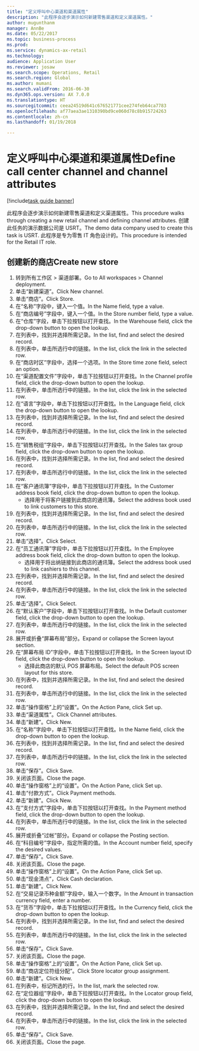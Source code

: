 ```yaml
--- 
title: "定义呼叫中心渠道和渠道属性"
description: "此程序会逐步演示如何新建零售渠道和定义渠道属性。"
author: mugunthanm
manager: AnnBe
ms.date: 05/22/2017
ms.topic: business-process
ms.prod: 
ms.service: dynamics-ax-retail
ms.technology: 
audience: Application User
ms.reviewer: josaw
ms.search.scope: Operations, Retail
ms.search.region: Global
ms.author: mumani
ms.search.validFrom: 2016-06-30
ms.dyn365.ops.version: AX 7.0.0
ms.translationtype: HT
ms.sourcegitcommit: ceea24519d641c676521771cee274feb64ca7783
ms.openlocfilehash: af77aea3ae1310390bd9ce060d78c8b915724263
ms.contentlocale: zh-cn
ms.lasthandoff: 01/19/2018

---
```

# <a name="define-call-center-channel-and-channel-attributes"></a><span data-ttu-id="4ea72-103">定义呼叫中心渠道和渠道属性</span><span class="sxs-lookup"><span data-stu-id="4ea72-103">Define call center channel and channel attributes</span></span>

[!include[task guide banner](../includes/task-guide-banner.md)]

<span data-ttu-id="4ea72-104">此程序会逐步演示如何新建零售渠道和定义渠道属性。</span><span class="sxs-lookup"><span data-stu-id="4ea72-104">This procedure walks through creating a new retail channel and defining channel attributes.</span></span> <span data-ttu-id="4ea72-105">创建此任务的演示数据公司是 USRT。</span><span class="sxs-lookup"><span data-stu-id="4ea72-105">The demo data company used to create this task is USRT.</span></span> <span data-ttu-id="4ea72-106">此程序是专为零售 IT 角色设计的。</span><span class="sxs-lookup"><span data-stu-id="4ea72-106">This procedure is intended for the Retail IT role.</span></span>


## <a name="create-new-store"></a><span data-ttu-id="4ea72-107">创建新的商店</span><span class="sxs-lookup"><span data-stu-id="4ea72-107">Create new store</span></span>
1. <span data-ttu-id="4ea72-108">转到所有工作区 > 渠道部署。</span><span class="sxs-lookup"><span data-stu-id="4ea72-108">Go to All workspaces > Channel deployment.</span></span>
2. <span data-ttu-id="4ea72-109">单击“新建渠道”。</span><span class="sxs-lookup"><span data-stu-id="4ea72-109">Click New channel.</span></span>
3. <span data-ttu-id="4ea72-110">单击“商店”。</span><span class="sxs-lookup"><span data-stu-id="4ea72-110">Click Store.</span></span>
4. <span data-ttu-id="4ea72-111">在“名称”字段中，键入一个值。</span><span class="sxs-lookup"><span data-stu-id="4ea72-111">In the Name field, type a value.</span></span>
5. <span data-ttu-id="4ea72-112">在“商店编号”字段中，键入一个值。</span><span class="sxs-lookup"><span data-stu-id="4ea72-112">In the Store number field, type a value.</span></span>
6. <span data-ttu-id="4ea72-113">在“仓库”字段，单击下拉按钮以打开查找。</span><span class="sxs-lookup"><span data-stu-id="4ea72-113">In the Warehouse field, click the drop-down button to open the lookup.</span></span>
7. <span data-ttu-id="4ea72-114">在列表中，找到并选择所需记录。</span><span class="sxs-lookup"><span data-stu-id="4ea72-114">In the list, find and select the desired record.</span></span>
8. <span data-ttu-id="4ea72-115">在列表中，单击所选行中的链接。</span><span class="sxs-lookup"><span data-stu-id="4ea72-115">In the list, click the link in the selected row.</span></span>
9. <span data-ttu-id="4ea72-116">在“商店时区”字段中，选择一个选项。</span><span class="sxs-lookup"><span data-stu-id="4ea72-116">In the Store time zone field, select an option.</span></span>
10. <span data-ttu-id="4ea72-117">在“渠道配置文件”字段中，单击下拉按钮以打开查找。</span><span class="sxs-lookup"><span data-stu-id="4ea72-117">In the Channel profile field, click the drop-down button to open the lookup.</span></span>
11. <span data-ttu-id="4ea72-118">在列表中，单击所选行中的链接。</span><span class="sxs-lookup"><span data-stu-id="4ea72-118">In the list, click the link in the selected row.</span></span>
12. <span data-ttu-id="4ea72-119">在“语言”字段中，单击下拉按钮以打开查找。</span><span class="sxs-lookup"><span data-stu-id="4ea72-119">In the Language field, click the drop-down button to open the lookup.</span></span>
13. <span data-ttu-id="4ea72-120">在列表中，找到并选择所需记录。</span><span class="sxs-lookup"><span data-stu-id="4ea72-120">In the list, find and select the desired record.</span></span>
14. <span data-ttu-id="4ea72-121">在列表中，单击所选行中的链接。</span><span class="sxs-lookup"><span data-stu-id="4ea72-121">In the list, click the link in the selected row.</span></span>
15. <span data-ttu-id="4ea72-122">在“销售税组”字段中，单击下拉按钮以打开查找。</span><span class="sxs-lookup"><span data-stu-id="4ea72-122">In the Sales tax group field, click the drop-down button to open the lookup.</span></span>
16. <span data-ttu-id="4ea72-123">在列表中，找到并选择所需记录。</span><span class="sxs-lookup"><span data-stu-id="4ea72-123">In the list, find and select the desired record.</span></span>
17. <span data-ttu-id="4ea72-124">在列表中，单击所选行中的链接。</span><span class="sxs-lookup"><span data-stu-id="4ea72-124">In the list, click the link in the selected row.</span></span>
18. <span data-ttu-id="4ea72-125">在“客户通讯簿”字段中，单击下拉按钮以打开查找。</span><span class="sxs-lookup"><span data-stu-id="4ea72-125">In the Customer address book field, click the drop-down button to open the lookup.</span></span>
    * <span data-ttu-id="4ea72-126">选择用于将客户链接到此商店的通讯簿。</span><span class="sxs-lookup"><span data-stu-id="4ea72-126">Select the address book used to link customers to this store.</span></span>  
19. <span data-ttu-id="4ea72-127">在列表中，找到并选择所需记录。</span><span class="sxs-lookup"><span data-stu-id="4ea72-127">In the list, find and select the desired record.</span></span>
20. <span data-ttu-id="4ea72-128">在列表中，单击所选行中的链接。</span><span class="sxs-lookup"><span data-stu-id="4ea72-128">In the list, click the link in the selected row.</span></span>
21. <span data-ttu-id="4ea72-129">单击“选择”。</span><span class="sxs-lookup"><span data-stu-id="4ea72-129">Click Select.</span></span>
22. <span data-ttu-id="4ea72-130">在“员工通讯簿”字段中，单击下拉按钮以打开查找。</span><span class="sxs-lookup"><span data-stu-id="4ea72-130">In the Employee address book field, click the drop-down button to open the lookup.</span></span>
    * <span data-ttu-id="4ea72-131">选择用于将出纳链接到此商店的通讯簿。</span><span class="sxs-lookup"><span data-stu-id="4ea72-131">Select the address book used to link cashiers to this channel.</span></span>  
23. <span data-ttu-id="4ea72-132">在列表中，找到并选择所需记录。</span><span class="sxs-lookup"><span data-stu-id="4ea72-132">In the list, find and select the desired record.</span></span>
24. <span data-ttu-id="4ea72-133">在列表中，单击所选行中的链接。</span><span class="sxs-lookup"><span data-stu-id="4ea72-133">In the list, click the link in the selected row.</span></span>
25. <span data-ttu-id="4ea72-134">单击“选择”。</span><span class="sxs-lookup"><span data-stu-id="4ea72-134">Click Select.</span></span>
26. <span data-ttu-id="4ea72-135">在“默认客户”字段中，单击下拉按钮以打开查找。</span><span class="sxs-lookup"><span data-stu-id="4ea72-135">In the Default customer field, click the drop-down button to open the lookup.</span></span>
27. <span data-ttu-id="4ea72-136">在列表中，单击所选行中的链接。</span><span class="sxs-lookup"><span data-stu-id="4ea72-136">In the list, click the link in the selected row.</span></span>
28. <span data-ttu-id="4ea72-137">展开或折叠“屏幕布局”部分。</span><span class="sxs-lookup"><span data-stu-id="4ea72-137">Expand or collapse the Screen layout section.</span></span>
29. <span data-ttu-id="4ea72-138">在“屏幕布局 ID”字段中，单击下拉按钮以打开查找。</span><span class="sxs-lookup"><span data-stu-id="4ea72-138">In the Screen layout ID field, click the drop-down button to open the lookup.</span></span>
    * <span data-ttu-id="4ea72-139">选择此商店的默认 POS 屏幕布局。</span><span class="sxs-lookup"><span data-stu-id="4ea72-139">Select the default POS screen layout for this store.</span></span>  
30. <span data-ttu-id="4ea72-140">在列表中，找到并选择所需记录。</span><span class="sxs-lookup"><span data-stu-id="4ea72-140">In the list, find and select the desired record.</span></span>
31. <span data-ttu-id="4ea72-141">在列表中，单击所选行中的链接。</span><span class="sxs-lookup"><span data-stu-id="4ea72-141">In the list, click the link in the selected row.</span></span>
32. <span data-ttu-id="4ea72-142">单击“操作窗格”上的“设置”。</span><span class="sxs-lookup"><span data-stu-id="4ea72-142">On the Action Pane, click Set up.</span></span>
33. <span data-ttu-id="4ea72-143">单击“渠道属性”。</span><span class="sxs-lookup"><span data-stu-id="4ea72-143">Click Channel attributes.</span></span>
34. <span data-ttu-id="4ea72-144">单击“新建”。</span><span class="sxs-lookup"><span data-stu-id="4ea72-144">Click New.</span></span>
35. <span data-ttu-id="4ea72-145">在“名称”字段中，单击下拉按钮以打开查找。</span><span class="sxs-lookup"><span data-stu-id="4ea72-145">In the Name field, click the drop-down button to open the lookup.</span></span>
36. <span data-ttu-id="4ea72-146">在列表中，找到并选择所需记录。</span><span class="sxs-lookup"><span data-stu-id="4ea72-146">In the list, find and select the desired record.</span></span>
37. <span data-ttu-id="4ea72-147">在列表中，单击所选行中的链接。</span><span class="sxs-lookup"><span data-stu-id="4ea72-147">In the list, click the link in the selected row.</span></span>
38. <span data-ttu-id="4ea72-148">单击“保存”。</span><span class="sxs-lookup"><span data-stu-id="4ea72-148">Click Save.</span></span>
39. <span data-ttu-id="4ea72-149">关闭该页面。</span><span class="sxs-lookup"><span data-stu-id="4ea72-149">Close the page.</span></span>
40. <span data-ttu-id="4ea72-150">单击“操作窗格”上的“设置”。</span><span class="sxs-lookup"><span data-stu-id="4ea72-150">On the Action Pane, click Set up.</span></span>
41. <span data-ttu-id="4ea72-151">单击“付款方式”。</span><span class="sxs-lookup"><span data-stu-id="4ea72-151">Click Payment methods.</span></span>
42. <span data-ttu-id="4ea72-152">单击“新建”。</span><span class="sxs-lookup"><span data-stu-id="4ea72-152">Click New.</span></span>
43. <span data-ttu-id="4ea72-153">在“支付方式”字段中，单击下拉按钮以打开查找。</span><span class="sxs-lookup"><span data-stu-id="4ea72-153">In the Payment method field, click the drop-down button to open the lookup.</span></span>
44. <span data-ttu-id="4ea72-154">在列表中，单击所选行中的链接。</span><span class="sxs-lookup"><span data-stu-id="4ea72-154">In the list, click the link in the selected row.</span></span>
45. <span data-ttu-id="4ea72-155">展开或折叠“过帐”部分。</span><span class="sxs-lookup"><span data-stu-id="4ea72-155">Expand or collapse the Posting section.</span></span>
46. <span data-ttu-id="4ea72-156">在“科目编号”字段中，指定所需的值。</span><span class="sxs-lookup"><span data-stu-id="4ea72-156">In the Account number field, specify the desired values.</span></span>
47. <span data-ttu-id="4ea72-157">单击“保存”。</span><span class="sxs-lookup"><span data-stu-id="4ea72-157">Click Save.</span></span>
48. <span data-ttu-id="4ea72-158">关闭该页面。</span><span class="sxs-lookup"><span data-stu-id="4ea72-158">Close the page.</span></span>
49. <span data-ttu-id="4ea72-159">单击“操作窗格”上的“设置”。</span><span class="sxs-lookup"><span data-stu-id="4ea72-159">On the Action Pane, click Set up.</span></span>
50. <span data-ttu-id="4ea72-160">单击“现金清点”，</span><span class="sxs-lookup"><span data-stu-id="4ea72-160">Click Cash declaration.</span></span>
51. <span data-ttu-id="4ea72-161">单击“新建”。</span><span class="sxs-lookup"><span data-stu-id="4ea72-161">Click New.</span></span>
52. <span data-ttu-id="4ea72-162">在“交易记录币种金额”字段中，输入一个数字。</span><span class="sxs-lookup"><span data-stu-id="4ea72-162">In the Amount in transaction currency field, enter a number.</span></span>
53. <span data-ttu-id="4ea72-163">在“货币”字段中，单击下拉按钮以打开查找。</span><span class="sxs-lookup"><span data-stu-id="4ea72-163">In the Currency field, click the drop-down button to open the lookup.</span></span>
54. <span data-ttu-id="4ea72-164">在列表中，找到并选择所需记录。</span><span class="sxs-lookup"><span data-stu-id="4ea72-164">In the list, find and select the desired record.</span></span>
55. <span data-ttu-id="4ea72-165">在列表中，单击所选行中的链接。</span><span class="sxs-lookup"><span data-stu-id="4ea72-165">In the list, click the link in the selected row.</span></span>
56. <span data-ttu-id="4ea72-166">单击“保存”。</span><span class="sxs-lookup"><span data-stu-id="4ea72-166">Click Save.</span></span>
57. <span data-ttu-id="4ea72-167">关闭该页面。</span><span class="sxs-lookup"><span data-stu-id="4ea72-167">Close the page.</span></span>
58. <span data-ttu-id="4ea72-168">单击“操作窗格”上的“设置”。</span><span class="sxs-lookup"><span data-stu-id="4ea72-168">On the Action Pane, click Set up.</span></span>
59. <span data-ttu-id="4ea72-169">单击“商店定位符组分配”。</span><span class="sxs-lookup"><span data-stu-id="4ea72-169">Click Store locator group assignment.</span></span>
60. <span data-ttu-id="4ea72-170">单击“新建”。</span><span class="sxs-lookup"><span data-stu-id="4ea72-170">Click New.</span></span>
61. <span data-ttu-id="4ea72-171">在列表中，标记所选的行。</span><span class="sxs-lookup"><span data-stu-id="4ea72-171">In the list, mark the selected row.</span></span>
62. <span data-ttu-id="4ea72-172">在“定位器组”字段中，单击下拉按钮以打开查找。</span><span class="sxs-lookup"><span data-stu-id="4ea72-172">In the Locator group field, click the drop-down button to open the lookup.</span></span>
63. <span data-ttu-id="4ea72-173">在列表中，找到并选择所需记录。</span><span class="sxs-lookup"><span data-stu-id="4ea72-173">In the list, find and select the desired record.</span></span>
64. <span data-ttu-id="4ea72-174">在列表中，单击所选行中的链接。</span><span class="sxs-lookup"><span data-stu-id="4ea72-174">In the list, click the link in the selected row.</span></span>
65. <span data-ttu-id="4ea72-175">单击“保存”。</span><span class="sxs-lookup"><span data-stu-id="4ea72-175">Click Save.</span></span>
66. <span data-ttu-id="4ea72-176">关闭该页面。</span><span class="sxs-lookup"><span data-stu-id="4ea72-176">Close the page.</span></span>


